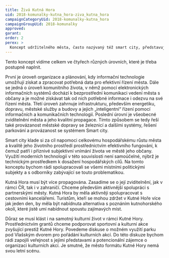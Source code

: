 ```yaml
---
title: Živá Kutná Hora
uid: 2018-komunalky-kutna_hora-ziva_kutna_hora
campaignCategoryUid: 2018-komunalky-kutna_hora
campaignGroupUid: 2018-komunalky
approved:
garant:
order: 2
perex: >
  Koncept udržitelného města, často nazývaný též smart city, představuje snahu o přiblížení města jako celku jeho občanům a uživatelům, akademickému sektoru, odborné veřejnosti, podnikatelskému, neziskovému sektoru a turistům. Město se musí stát přívětivým prostředím pro všechny své občany i návštěvníky.
---
```

Tento koncept vidíme celkem ve čtyřech různých úrovních, které je třeba postupně naplnit.

První je úroveň organizace a plánování, kdy informační technologie umožňují získat a zpracovat potřebná data pro efektivní řízení města. Dále se jedná o úroveň komunitního života, v němž pomocí elektronických informačních systémů dochází k bezprostřední  komunikaci vedení města s občany a je možné získávat tak od nich potřebné informace i odezvu na své řízení města. Třetí úroveń zahrnuje infrastrukturu, především energetiku, dopravu, městské služby a budovy a jejich „inteligentní“ řízení pomocí informačních a komunikačních technologií. Poslední úrovní je všeobecné zviditelnění města a jeho kvalitní propagace. Tímto způsobem se tedy řeší také provázanost městské dopravy se železnicí  a dalšími systémy, řešení parkování a provázanost se systémem Smart city.

Smart city klade si za cíl napomoci celkovému hospodářskému růstu města a kvalitě jeho životního prostředí prostřednictvím efektivního fungování, k čemuž patří i příznivé subjektivní vnímání života ve městě jeho občany. Využití moderních technologií v této souvislosti není samoúčelné, nýbrž je technickým prostředkem k dosažení hospodářských cílů. Na tomto konceptu bychom rádi spolupracovali se všemi místními politickými subjekty a s odborníky zabývající se touto problematikou. 

Kutná Hora musí být více propagována. Zasadíme se o její zviditelnění, jak v rámci ČR, tak i v zahraničí. Chceme především aktivnější spolupráci s partnerskými městy. Kutná Hora by měla aktivněji spolupracovat s cestovními kancelářemi. Turistům, kteří se mohou zdržet v Kutné Hoře více jak jeden den, by měla být nabídnuta alternativa s poznáním kutnohorského okolí, které jistě umí nabídnout spoustu zajímavých míst.

Důraz se musí klást i na samotný kulturní život v rámci Kutné Hory. Prostřednictvím grantů chceme podporovat sportovní a kulturní akce zvyšující prestiž Kutné Hory. Povedeme diskuse o možném využití parku pod Vlašským dvorem pro pořádání kulturních akcí. Do této diskuze bychom rádi zapojili veřejnost s jejími představami a potencionální zájemce o organizaci kulturních akcí. Je smutné, že město formátu Kutné Hory nemá svou letní scénu.

